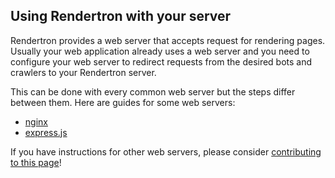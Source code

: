 ## Using Rendertron with your server

Rendertron provides a web server that accepts request for rendering pages.
Usually your web application already uses a web server and you need to configure your web server to redirect requests from the desired bots and crawlers to your Rendertron server.

This can be done with every common web server but the steps differ between them.
Here are guides for some web servers:

- [nginx](./nginx)
- [express.js](./expressjs)

If you have instructions for other web servers, please consider [contributing to this page](https://github.com/googlechrome/rendertron)!